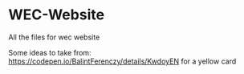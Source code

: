 # WEC-Website
All the files for wec website

Some ideas to take from:
https://codepen.io/BalintFerenczy/details/KwdoyEN   for a yellow card
